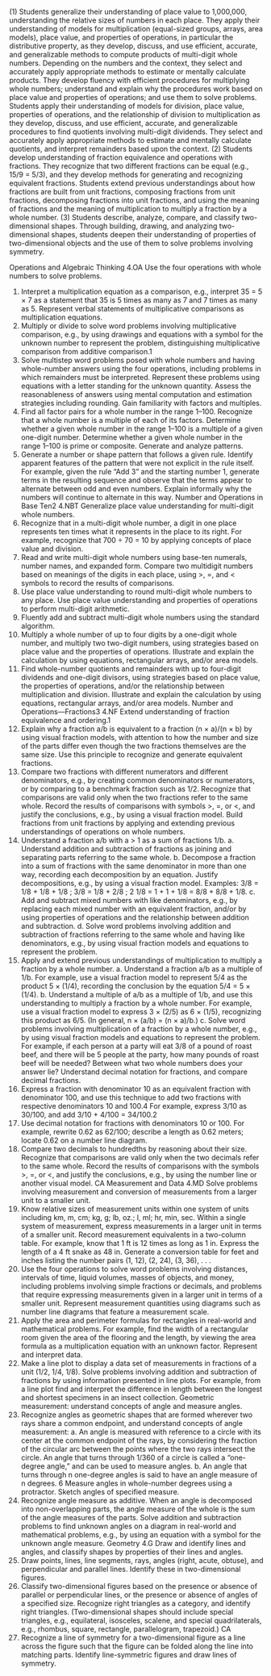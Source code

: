 (1) Students generalize their understanding of place value to 1,000,000, understanding the relative sizes of numbers in each
place. They apply their understanding of models for multiplication (equal-sized groups, arrays, area models), place value,
and properties of operations, in particular the distributive property, as they develop, discuss, and use efficient, accurate,
and generalizable methods to compute products of multi-digit whole numbers. Depending on the numbers and the context,
they select and accurately apply appropriate methods to estimate or mentally calculate products. They develop fluency with
efficient procedures for multiplying whole numbers; understand and explain why the procedures work based on place value
and properties of operations; and use them to solve problems. Students apply their understanding of models for division,
place value, properties of operations, and the relationship of division to multiplication as they develop, discuss, and use
efficient, accurate, and generalizable procedures to find quotients involving multi-digit dividends. They select and accurately
apply appropriate methods to estimate and mentally calculate quotients, and interpret remainders based upon the context.
(2) Students develop understanding of fraction equivalence and operations with fractions. They recognize that two different
fractions can be equal (e.g., 15/9 = 5/3), and they develop methods for generating and recognizing equivalent fractions.
Students extend previous understandings about how fractions are built from unit fractions, composing fractions from unit
fractions, decomposing fractions into unit fractions, and using the meaning of fractions and the meaning of multiplication
to multiply a fraction by a whole number.
(3) Students describe, analyze, compare, and classify two-dimensional shapes. Through building, drawing, and analyzing
two-dimensional shapes, students deepen their understanding of properties of two-dimensional objects and the use of
them to solve problems involving symmetry.

Operations and Algebraic Thinking 4.OA
Use the four operations with whole numbers to solve problems.
1. Interpret a multiplication equation as a comparison, e.g., interpret 35 = 5 × 7 as a statement that 35 is 5 times as many as
7 and 7 times as many as 5. Represent verbal statements of multiplicative comparisons as multiplication equations.
2. Multiply or divide to solve word problems involving multiplicative comparison, e.g., by using drawings and equations with a
symbol for the unknown number to represent the problem, distinguishing multiplicative comparison from additive comparison.1
3. Solve multistep word problems posed with whole numbers and having whole-number answers using the four operations,
including problems in which remainders must be interpreted. Represent these problems using equations with a letter
standing for the unknown quantity. Assess the reasonableness of answers using mental computation and estimation
strategies including rounding.
Gain familiarity with factors and multiples.
4. Find all factor pairs for a whole number in the range 1–100. Recognize that a whole number is a multiple of each of its
factors. Determine whether a given whole number in the range 1–100 is a multiple of a given one-digit number. Determine
whether a given whole number in the range 1–100 is prime or composite.
Generate and analyze patterns.
5. Generate a number or shape pattern that follows a given rule. Identify apparent features of the pattern that were not explicit
in the rule itself. For example, given the rule “Add 3” and the starting number 1, generate terms in the resulting sequence
and observe that the terms appear to alternate between odd and even numbers. Explain informally why the numbers will
continue to alternate in this way.
Number and Operations in Base Ten2 4.NBT
Generalize place value understanding for multi-digit whole numbers.
1. Recognize that in a multi-digit whole number, a digit in one place represents ten times what it represents in the place to its
right. For example, recognize that 700 ÷ 70 = 10 by applying concepts of place value and division.
2. Read and write multi-digit whole numbers using base-ten numerals, number names, and expanded form. Compare two multidigit numbers based on meanings of the digits in each place, using >, =, and < symbols to record the results of comparisons.
3. Use place value understanding to round multi-digit whole numbers to any place.
Use place value understanding and properties of operations to perform multi-digit arithmetic.
4. Fluently add and subtract multi-digit whole numbers using the standard algorithm.
5. Multiply a whole number of up to four digits by a one-digit whole number, and multiply two two-digit numbers, using
strategies based on place value and the properties of operations. Illustrate and explain the calculation by using equations,
rectangular arrays, and/or area models.
6. Find whole-number quotients and remainders with up to four-digit dividends and one-digit divisors, using strategies based
on place value, the properties of operations, and/or the relationship between multiplication and division. Illustrate and
explain the calculation by using equations, rectangular arrays, and/or area models.
Number and Operations—Fractions3 4.NF
Extend understanding of fraction equivalence and ordering.1
1. Explain why a fraction a/b is equivalent to a fraction (n × a)/(n × b) by using visual fraction models, with attention to how
the number and size of the parts differ even though the two fractions themselves are the same size. Use this principle to
recognize and generate equivalent fractions.
2. Compare two fractions with different numerators and different denominators, e.g., by creating common denominators or
numerators, or by comparing to a benchmark fraction such as 1/2. Recognize that comparisons are valid only when the two
fractions refer to the same whole. Record the results of comparisons with symbols >, =, or <, and justify the conclusions,
e.g., by using a visual fraction model.
Build fractions from unit fractions by applying and extending previous understandings of operations on whole
numbers.
3. Understand a fraction a/b with a > 1 as a sum of fractions 1/b.
a. Understand addition and subtraction of fractions as joining and separating parts referring to the same whole.
b. Decompose a fraction into a sum of fractions with the same denominator in more than one way, recording each
decomposition by an equation. Justify decompositions, e.g., by using a visual fraction model. Examples:
3/8 = 1/8 + 1/8 + 1/8 ; 3/8 = 1/8 + 2/8 ; 2 1/8 = 1 + 1 + 1/8 = 8/8 + 8/8 + 1/8.
c. Add and subtract mixed numbers with like denominators, e.g., by replacing each mixed number with an equivalent
fraction, and/or by using properties of operations and the relationship between addition and subtraction.
d. Solve word problems involving addition and subtraction of fractions referring to the same whole and having like
denominators, e.g., by using visual fraction models and equations to represent the problem.
4. Apply and extend previous understandings of multiplication to multiply a fraction by a whole number.
a. Understand a fraction a/b as a multiple of 1/b. For example, use a visual fraction model to represent 5/4 as the
product 5 × (1/4), recording the conclusion by the equation 5/4 = 5 × (1/4).
b. Understand a multiple of a/b as a multiple of 1/b, and use this understanding to multiply a fraction by a whole
number. For example, use a visual fraction model to express 3 × (2/5) as 6 × (1/5), recognizing this product as 6/5.
(In general, n × (a/b) = (n × a)/b.)
c. Solve word problems involving multiplication of a fraction by a whole number, e.g., by using visual fraction models and
equations to represent the problem. For example, if each person at a party will eat 3/8 of a pound of roast beef, and
there will be 5 people at the party, how many pounds of roast beef will be needed? Between what two whole numbers
does your answer lie?
Understand decimal notation for fractions, and compare decimal fractions.
5. Express a fraction with denominator 10 as an equivalent fraction with denominator 100, and use this technique to add two
fractions with respective denominators 10 and 100.4 For example, express 3/10 as 30/100, and add 3/10 + 4/100 = 34/100.2
6. Use decimal notation for fractions with denominators 10 or 100. For example, rewrite 0.62 as 62/100; describe a length as
0.62 meters; locate 0.62 on a number line diagram.
7. Compare two decimals to hundredths by reasoning about their size. Recognize that comparisons are valid only when
the two decimals refer to the same whole. Record the results of comparisons with the symbols >, =, or <, and justify the
conclusions, e.g., by using the number line or another visual model. CA
Measurement and Data 4.MD
Solve problems involving measurement and conversion of measurements from a larger unit to a smaller unit.
1. Know relative sizes of measurement units within one system of units including km, m, cm; kg, g; lb, oz.; l, ml; hr, min, sec.
Within a single system of measurement, express measurements in a larger unit in terms of a smaller unit. Record measurement equivalents in a two-column table. For example, know that 1 ft is 12 times as long as 1 in. Express the length of a 4 ft
snake as 48 in. Generate a conversion table for feet and inches listing the number pairs (1, 12), (2, 24), (3, 36), . . .
2. Use the four operations to solve word problems involving distances, intervals of time, liquid volumes, masses of objects,
and money, including problems involving simple fractions or decimals, and problems that require expressing measurements
given in a larger unit in terms of a smaller unit. Represent measurement quantities using diagrams such as number line
diagrams that feature a measurement scale.
3. Apply the area and perimeter formulas for rectangles in real-world and mathematical problems. For example, find the width
of a rectangular room given the area of the flooring and the length, by viewing the area formula as a multiplication equation
with an unknown factor.
Represent and interpret data.
4. Make a line plot to display a data set of measurements in fractions of a unit (1/2, 1/4, 1/8). Solve problems involving
addition and subtraction of fractions by using information presented in line plots. For example, from a line plot find and
interpret the difference in length between the longest and shortest specimens in an insect collection.
Geometric measurement: understand concepts of angle and measure angles.
5. Recognize angles as geometric shapes that are formed wherever two rays share a common endpoint, and understand
concepts of angle measurement:
a. An angle is measured with reference to a circle with its center at the common endpoint of the rays, by considering
the fraction of the circular arc between the points where the two rays intersect the circle. An angle that turns through
1/360 of a circle is called a “one-degree angle,” and can be used to measure angles.
b. An angle that turns through n one-degree angles is said to have an angle measure of n degrees.
6 Measure angles in whole-number degrees using a protractor. Sketch angles of specified measure.
7. Recognize angle measure as additive. When an angle is decomposed into non-overlapping parts, the angle measure of the
whole is the sum of the angle measures of the parts. Solve addition and subtraction problems to find unknown angles on a
diagram in real-world and mathematical problems, e.g., by using an equation with a symbol for the unknown angle measure.
Geometry 4.G
Draw and identify lines and angles, and classify shapes by properties of their lines and angles.
1. Draw points, lines, line segments, rays, angles (right, acute, obtuse), and perpendicular and parallel lines. Identify these in
two-dimensional figures.
2. Classify two-dimensional figures based on the presence or absence of parallel or perpendicular lines, or the presence or
absence of angles of a specified size. Recognize right triangles as a category, and identify right triangles. (Two-dimensional
shapes should include special triangles, e.g., equilateral, isosceles, scalene, and special quadrilaterals, e.g., rhombus,
square, rectangle, parallelogram, trapezoid.) CA
3. Recognize a line of symmetry for a two-dimensional figure as a line across the figure such that the figure can be folded
along the line into matching parts. Identify line-symmetric figures and draw lines of symmetry.

